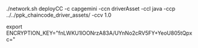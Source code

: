 ./network.sh deployCC -c capgemini -ccn driverAsset -ccl java -ccp ../../ppk_chaincode_driver_assets/ -ccv 1.0

export ENCRYPTION_KEY="fnLWKU1lOONrzA83A/UYnNo2cRV5FY+YeoU805tQpxc="
